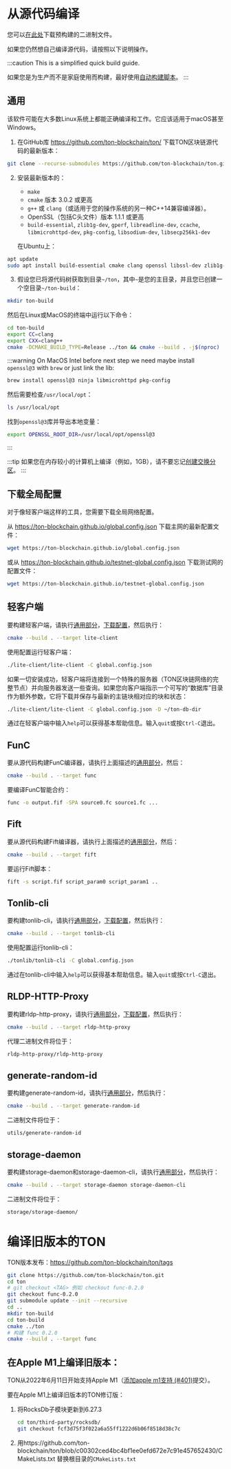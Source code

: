 # 从源代码编译

您可以[在此处](/develop/smart-contracts/environment/installation#1-download)下载预构建的二进制文件。

如果您仍然想自己编译源代码，请按照以下说明操作。

:::caution
This is a simplified quick build guide.

如果您是为生产而不是家庭使用而构建，最好使用[自动构建脚本](https://github.com/ton-blockchain/ton/tree/master/.github/workflows)。
:::

## 通用

该软件可能在大多数Linux系统上都能正确编译和工作。它应该适用于macOS甚至Windows。

1. 在GitHub库 https://github.com/ton-blockchain/ton/ 下载TON区块链源代码的最新版本：

```bash
git clone --recurse-submodules https://github.com/ton-blockchain/ton.git
```

2. 安装最新版本的：

   - `make`
   - `cmake` 版本 3.0.2 或更高
   - `g++` 或 `clang`（或适用于您的操作系统的另一种C++14兼容编译器）。
   - OpenSSL（包括C头文件）版本 1.1.1 或更高
   - `build-essential`, `zlib1g-dev`, `gperf`, `libreadline-dev`, `ccache`, `libmicrohttpd-dev`, `pkg-config`, `libsodium-dev`, `libsecp256k1-dev`

   在Ubuntu上：

```bash
apt update
sudo apt install build-essential cmake clang openssl libssl-dev zlib1g-dev gperf libreadline-dev ccache libmicrohttpd-dev pkg-config libsodium-dev libsecp256k1-dev
```

3. 假设您已将源代码树获取到目录`~/ton`，其中`~`是您的主目录，并且您已创建一个空目录`~/ton-build`：

```bash
mkdir ton-build
```

然后在Linux或MacOS的终端中运行以下命令：

```bash
cd ton-build
export CC=clang
export CXX=clang++
cmake -DCMAKE_BUILD_TYPE=Release ../ton && cmake --build . -j$(nproc)
```

:::warning
On MacOS Intel before next step we need maybe install `openssl@3` with `brew` or just link the lib:

```zsh
brew install openssl@3 ninja libmicrohttpd pkg-config
```

然后需要检查`/usr/local/opt`：

```zsh
ls /usr/local/opt
```

找到`openssl@3`库并导出本地变量：

```zsh
export OPENSSL_ROOT_DIR=/usr/local/opt/openssl@3
```

:::

:::tip
如果您在内存较小的计算机上编译（例如，1GB），请不要忘记[创建交换分区](/develop/howto/compile-swap)。
:::

## 下载全局配置

对于像轻客户端这样的工具，您需要下载全局网络配置。

从 https://ton-blockchain.github.io/global.config.json 下载主网的最新配置文件：

```bash
wget https://ton-blockchain.github.io/global.config.json
```

或从 https://ton-blockchain.github.io/testnet-global.config.json 下载测试网的配置文件：

```bash
wget https://ton-blockchain.github.io/testnet-global.config.json
```

## 轻客户端

要构建轻客户端，请执行[通用部分](/develop/howto/compile#common)，[下载配置](/develop/howto/compile#download-global-config)，然后执行：

```bash
cmake --build . --target lite-client
```

使用配置运行轻客户端：

```bash
./lite-client/lite-client -C global.config.json
```

如果一切安装成功，轻客户端将连接到一个特殊的服务器（TON区块链网络的完整节点）并向服务器发送一些查询。如果您向客户端指示一个可写的“数据库”目录作为额外参数，它将下载并保存与最新的主链块相对应的块和状态：

```bash
./lite-client/lite-client -C global.config.json -D ~/ton-db-dir
```

通过在轻客户端中输入`help`可以获得基本帮助信息。输入`quit`或按`Ctrl-C`退出。

## FunC

要从源代码构建FunC编译器，请执行上面描述的[通用部分](/develop/howto/compile#common)，然后：

```bash
cmake --build . --target func
```

要编译FunC智能合约：

```bash
func -o output.fif -SPA source0.fc source1.fc ...
```

## Fift

要从源代码构建Fift编译器，请执行上面描述的[通用部分](/develop/howto/compile#common)，然后：

```bash
cmake --build . --target fift
```

要运行Fift脚本：

```bash
fift -s script.fif script_param0 script_param1 ..
```

## Tonlib-cli

要构建tonlib-cli，请执行[通用部分](/develop/howto/compile#common)，[下载配置](/develop/howto/compile#download-global-config)，然后执行：

```bash
cmake --build . --target tonlib-cli
```

使用配置运行tonlib-cli：

```bash
./tonlib/tonlib-cli -C global.config.json
```

通过在tonlib-cli中输入`help`可以获得基本帮助信息。输入`quit`或按`Ctrl-C`退出。

## RLDP-HTTP-Proxy

要构建rldp-http-proxy，请执行[通用部分](/develop/howto/compile#common)，[下载配置](/develop/howto/compile#download-global-config)，然后执行：

```bash
cmake --build . --target rldp-http-proxy
```

代理二进制文件将位于：

```bash
rldp-http-proxy/rldp-http-proxy
```

## generate-random-id

要构建generate-random-id，请执行[通用部分](/develop/howto/compile#common)，然后执行：

```bash
cmake --build . --target generate-random-id
```

二进制文件将位于：

```bash
utils/generate-random-id
```

## storage-daemon

要构建storage-daemon和storage-daemon-cli，请执行[通用部分](/develop/howto/compile#common)，然后执行：

```bash
cmake --build . --target storage-daemon storage-daemon-cli
```

二进制文件将位于：

```bash
storage/storage-daemon/
```

# 编译旧版本的TON

TON版本发布：https://github.com/ton-blockchain/ton/tags

```bash
git clone https://github.com/ton-blockchain/ton.git
cd ton
# git checkout <TAG> 例如 checkout func-0.2.0
git checkout func-0.2.0
git submodule update --init --recursive 
cd ..
mkdir ton-build
cd ton-build
cmake ../ton
# 构建 func 0.2.0
cmake --build . --target func
```

## 在Apple M1上编译旧版本：

TON从2022年6月11日开始支持Apple M1（[添加apple m1支持 (#401)](https://github.com/ton-blockchain/ton/commit/c00302ced4bc4bf1ee0efd672e7c91e457652430)提交）。

要在Apple M1上编译旧版本的TON修订版：

1. 将RocksDb子模块更新到6.27.3
   ```bash
   cd ton/third-party/rocksdb/
   git checkout fcf3d75f3f022a6a55ff1222d6b06f8518d38c7c
   ```

2. 用https://github.com/ton-blockchain/ton/blob/c00302ced4bc4bf1ee0efd672e7c91e457652430/CMakeLists.txt 替换根目录的`CMakeLists.txt`
